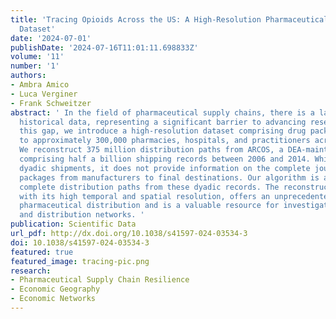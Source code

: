 ```yaml
---
title: 'Tracing Opioids Across the US: A High-Resolution Pharmaceutical Distribution
  Dataset'
date: '2024-07-01'
publishDate: '2024-07-16T11:01:11.698833Z'
volume: '11'
number: '1'
authors:
- Ambra Amico
- Luca Verginer
- Frank Schweitzer
abstract: ' In the field of pharmaceutical supply chains, there is a lack of comprehensive
  historical data, representing a significant barrier to advancing research. To address
  this gap, we introduce a high-resolution dataset comprising drug packages distributed
  to approximately 300,000 pharmacies, hospitals, and practitioners across the US.
  We reconstruct 375 million distribution paths from ARCOS, a DEA-maintained database
  comprising half a billion shipping records between 2006 and 2014. While ARCOS tracks
  dyadic shipments, it does not provide information on the complete journey of single
  packages from manufacturers to final destinations. Our algorithm is able to reconstruct
  complete distribution paths from these dyadic records. The reconstructed dataset,
  with its high temporal and spatial resolution, offers an unprecedented view of US
  pharmaceutical distribution and is a valuable resource for investigating supply
  and distribution networks. '
publication: Scientific Data
url_pdf: http://dx.doi.org/10.1038/s41597-024-03534-3
doi: 10.1038/s41597-024-03534-3
featured: true
featured_image: tracing-pic.png
research:
- Pharmaceutical Supply Chain Resilience
- Economic Geography
- Economic Networks
---
```

